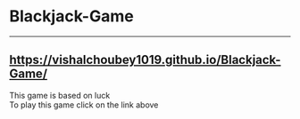 # Blackjack-Game
---
https://vishalchoubey1019.github.io/Blackjack-Game/
---
This game is based on luck
<br>
To play this game click on the link above 
